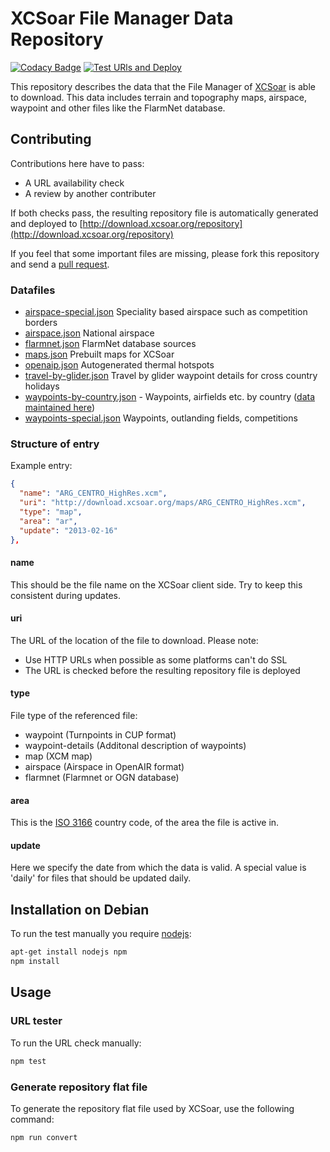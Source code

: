 # XCSoar File Manager Data Repository

[![Codacy Badge](https://api.codacy.com/project/badge/Grade/0d699796e8984182be062691b0dffef6)](https://app.codacy.com/gh/XCSoar/xcsoar-data-repository?utm_source=github.com&utm_medium=referral&utm_content=XCSoar/xcsoar-data-repository&utm_campaign=Badge_Grade_Settings)
[![Test URls and Deploy](https://github.com/XCSoar/xcsoar-data-repository/actions/workflows/deploy.yml/badge.svg)](https://github.com/XCSoar/xcsoar-data-repository/actions/workflows/deploy.yml)

This repository describes the data that the File Manager of
[XCSoar](https://xcsoar.org/) is able to download. This data includes
terrain and topography maps, airspace, waypoint and other files like the FlarmNet
database.

## Contributing

Contributions here have to pass:

* A URL availability check
* A review by another contributer

If both checks pass, the resulting repository file is automatically generated
and deployed to
[http://download.xcsoar.org/repository](http://download.xcsoar.org/repository)

If you feel that some important files are missing, please fork this repository
and send a [pull request](https://github.com/XCSoar/xcsoar-data-repository/pulls).

### Datafiles

* [airspace-special.json](data/airspace-special.json)
  Speciality based airspace such as competition borders
* [airspace.json](data/airspace.json) National airspace
* [flarmnet.json](data/flarmnet.json) FlarmNet database sources
* [maps.json](data/maps.json) Prebuilt maps for XCSoar
* [openaip.json](data/openaip.json) Autogenerated thermal hotspots
* [travel-by-glider.json](data/travel-by-glider.json) Travel by glider
  waypoint details for cross country holidays
* [waypoints-by-country.json](data/waypoints-by-country.json) - Waypoints,
  airfields etc. by country
  ([data maintained here](https://github.com/XCSoar/xcsoar-data-content/tree/master/waypoints))
* [waypoints-special.json](data/waypoints-special.json) Waypoints,
  outlanding fields, competitions

### Structure of entry

Example entry:

```json
{
  "name": "ARG_CENTRO_HighRes.xcm",
  "uri": "http://download.xcsoar.org/maps/ARG_CENTRO_HighRes.xcm",
  "type": "map",
  "area": "ar",
  "update": "2013-02-16"
},
```

#### name

This should be the file name on the XCSoar client side.
Try to keep this consistent during updates.

#### uri

The URL of the location of the file to download.
Please note:

* Use HTTP URLs when possible as some platforms can't do SSL
* The URL is checked before the resulting repository file is deployed

#### type

File type of the referenced file:

* waypoint (Turnpoints in CUP format)
* waypoint-details (Additonal description of waypoints)
* map (XCM map)
* airspace (Airspace in OpenAIR format)
* flarmnet (Flarmnet or OGN database)

#### area

This is the
[ISO 3166](https://en.wikipedia.org/wiki/List_of_ISO_3166_country_codes)
country code, of the area the file is active in.

#### update

Here we specify the date from which the data is valid.
A special value is 'daily' for files that should be updated daily.

## Installation on Debian

To run the test manually you require [nodejs](https://nodejs.org):

```bash
apt-get install nodejs npm
npm install
```

## Usage

### URL tester

To run the URL check manually:

```bash
npm test
```

### Generate repository flat file

To generate the repository flat file used by XCSoar, use the following command:

```bash
npm run convert
```
